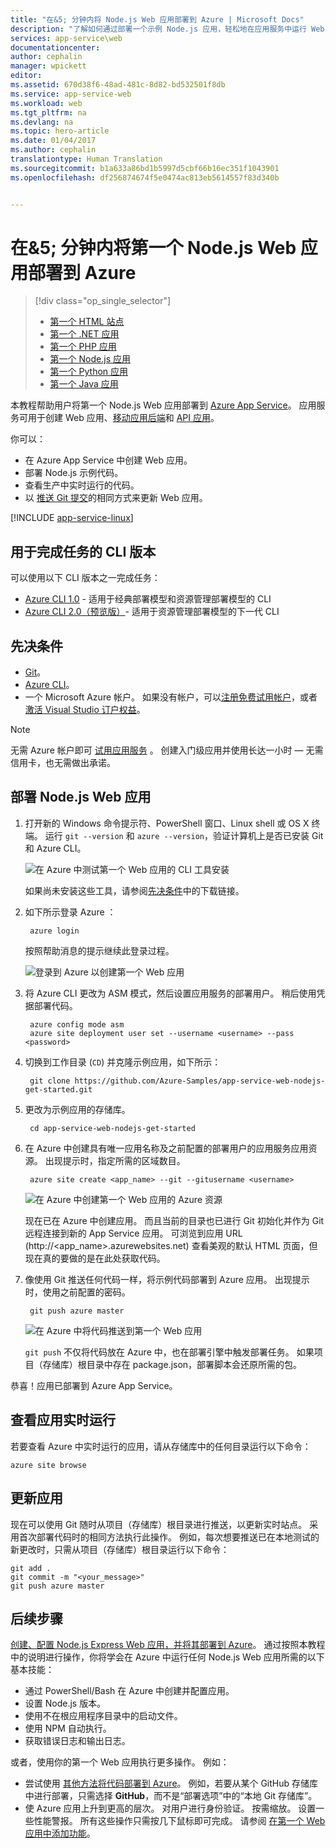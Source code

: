 ```yaml
---
title: "在&5; 分钟内将 Node.js Web 应用部署到 Azure | Microsoft Docs"
description: "了解如何通过部署一个示例 Node.js 应用，轻松地在应用服务中运行 Web 应用。 快速开始进行实际开发并立即查看结果。"
services: app-service\web
documentationcenter: 
author: cephalin
manager: wpickett
editor: 
ms.assetid: 670d38f6-48ad-481c-8d82-bd532501f8db
ms.service: app-service-web
ms.workload: web
ms.tgt_pltfrm: na
ms.devlang: na
ms.topic: hero-article
ms.date: 01/04/2017
ms.author: cephalin
translationtype: Human Translation
ms.sourcegitcommit: b1a633a86bd1b5997d5cbf66b16ec351f1043901
ms.openlocfilehash: df256874674f5e0474ac813eb5614557f83d340b


---
```

# <a name="deploy-your-first-nodejs-web-app-to-azure-in-five-minutes"></a>在&5; 分钟内将第一个 Node.js Web 应用部署到 Azure

> [!div class="op_single_selector"]
> * [第一个 HTML 站点](app-service-web-get-started-html-cli-nodejs.md)
> * [第一个 .NET 应用](app-service-web-get-started-dotnet-cli-nodejs.md)
> * [第一个 PHP 应用](app-service-web-get-started-php-cli-nodejs.md)
> * [第一个 Node.js 应用](app-service-web-get-started-nodejs-cli-nodejs.md)
> * [第一个 Python 应用](app-service-web-get-started-python-cli-nodejs.md)
> * [第一个 Java 应用](app-service-web-get-started-java.md)
> 
> 

本教程帮助用户将第一个 Node.js Web 应用部署到 [Azure App Service](../app-service/app-service-value-prop-what-is.md)。
应用服务可用于创建 Web 应用、[移动应用后端](/documentation/learning-paths/appservice-mobileapps/)和 [API 应用](../app-service-api/app-service-api-apps-why-best-platform.md)。

你可以： 

* 在 Azure App Service 中创建 Web 应用。
* 部署 Node.js 示例代码。
* 查看生产中实时运行的代码。
* 以 [推送 Git 提交](https://git-scm.com/docs/git-push)的相同方式来更新 Web 应用。

[!INCLUDE [app-service-linux](../../includes/app-service-linux.md)]

## <a name="cli-versions-to-complete-the-task"></a>用于完成任务的 CLI 版本

可以使用以下 CLI 版本之一完成任务：

- [Azure CLI 1.0](app-service-web-get-started-nodejs-cli-nodejs.md) - 适用于经典部署模型和资源管理部署模型的 CLI
- [Azure CLI 2.0（预览版）](app-service-web-get-started-nodejs.md)- 适用于资源管理部署模型的下一代 CLI

## <a name="prerequisites"></a>先决条件
* [Git](http://www.git-scm.com/downloads)。
* [Azure CLI](../xplat-cli-install.md)。
* 一个 Microsoft Azure 帐户。 如果没有帐户，可以[注册免费试用帐户](https://azure.microsoft.com/pricing/free-trial/?WT.mc_id=A261C142F)，或者[激活 Visual Studio 订户权益](https://azure.microsoft.com/pricing/member-offers/msdn-benefits-details/?WT.mc_id=A261C142F)。

> [!NOTE]
> 无需 Azure 帐户即可 [试用应用服务](https://azure.microsoft.com/try/app-service/) 。 创建入门级应用并使用长达一小时 — 无需信用卡，也无需做出承诺。
> 
> 

## <a name="deploy-a-nodejs-web-app"></a>部署 Node.js Web 应用
1. 打开新的 Windows 命令提示符、PowerShell 窗口、Linux shell 或 OS X 终端。 运行 `git --version` 和 `azure --version`，验证计算机上是否已安装 Git 和 Azure CLI。
   
    ![在 Azure 中测试第一个 Web 应用的 CLI 工具安装](./media/app-service-web-get-started/1-test-tools.png)
   
    如果尚未安装这些工具，请参阅[先决条件](#Prerequisites)中的下载链接。
2. 如下所示登录 Azure ：
   
        azure login
   
    按照帮助消息的提示继续此登录过程。
   
    ![登录到 Azure 以创建第一个 Web 应用](./media/app-service-web-get-started/3-azure-login.png)
3. 将 Azure CLI 更改为 ASM 模式，然后设置应用服务的部署用户。 稍后使用凭据部署代码。
   
        azure config mode asm
        azure site deployment user set --username <username> --pass <password>
4. 切换到工作目录 (`CD`) 并克隆示例应用，如下所示：
   
        git clone https://github.com/Azure-Samples/app-service-web-nodejs-get-started.git
5. 更改为示例应用的存储库。
   
        cd app-service-web-nodejs-get-started
6. 在 Azure 中创建具有唯一应用名称及之前配置的部署用户的应用服务应用资源。 出现提示时，指定所需的区域数目。
   
        azure site create <app_name> --git --gitusername <username>
   
    ![在 Azure 中创建第一个 Web 应用的 Azure 资源](./media/app-service-web-get-started-languages/node-site-create.png)
   
    现在已在 Azure 中创建应用。 而且当前的目录也已进行 Git 初始化并作为 Git 远程连接到新的 App Service 应用。
    可浏览到应用 URL (http://&lt;app_name>.azurewebsites.net) 查看美观的默认 HTML 页面，但现在真的要做的是在此处获取代码。
7. 像使用 Git 推送任何代码一样，将示例代码部署到 Azure 应用。 出现提示时，使用之前配置的密码。
   
        git push azure master
   
    ![在 Azure 中将代码推送到第一个 Web 应用](./media/app-service-web-get-started-languages/node-git-push.png)
   
    `git push` 不仅将代码放在 Azure 中，也在部署引擎中触发部署任务。 
    如果项目（存储库）根目录中存在 package.json，部署脚本会还原所需的包。 

恭喜！应用已部署到 Azure App Service。

## <a name="see-your-app-running-live"></a>查看应用实时运行
若要查看 Azure 中实时运行的应用，请从存储库中的任何目录运行以下命令：

    azure site browse

## <a name="make-updates-to-your-app"></a>更新应用
现在可以使用 Git 随时从项目（存储库）根目录进行推送，以更新实时站点。 采用首次部署代码时的相同方法执行此操作。 例如，每次想要推送已在本地测试的新更改时，只需从项目（存储库）根目录运行以下命令：

    git add .
    git commit -m "<your_message>"
    git push azure master

## <a name="next-steps"></a>后续步骤
[创建、配置 Node.js Express Web 应用，并将其部署到 Azure](app-service-web-nodejs-get-started-cli-nodejs.md)。 通过按照本教程中的说明进行操作，你将学会在 Azure 中运行任何 Node.js Web 应用所需的以下基本技能：

* 通过 PowerShell/Bash 在 Azure 中创建并配置应用。
* 设置 Node.js 版本。
* 使用不在根应用程序目录中的启动文件。
* 使用 NPM 自动执行。
* 获取错误日志和输出日志。

或者，使用你的第一个 Web 应用执行更多操作。 例如：

* 尝试使用 [其他方法将代码部署到 Azure](web-sites-deploy.md)。 例如，若要从某个 GitHub 存储库中进行部署，只需选择 **GitHub**，而不是“部署选项”中的“本地 Git 存储库”。
* 使 Azure 应用上升到更高的层次。 对用户进行身份验证。 按需缩放。 设置一些性能警报。 所有这些操作只需按几下鼠标即可完成。 请参阅 [在第一个 Web 应用中添加功能](app-service-web-get-started-2.md)。




<!--HONumber=Jan17_HO3-->


